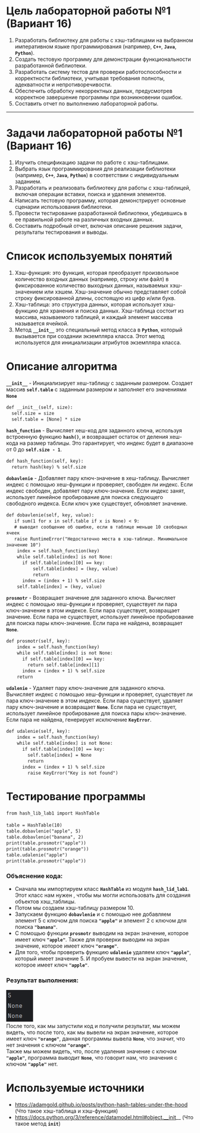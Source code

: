 <a id="anchor"></a>
# Цель лабораторной работы №1 (Вариант 16) 

1. Разработать библиотеку для работы с хэш-таблицами на выбранном императивном языке программирования (например, __`C++`__, __`Java`__, __`Python`__).
2. Создать тестовую программу для демонстрации функциональности разработанной библиотеки.
3. Разработать систему тестов для проверки работоспособности и корректности библиотеки, учитывая требования полноты, адекватности и непротиворечивости.
4. Обеспечить обработку некорректных данных, предусмотрев корректное завершение программы при возникновении ошибок.
5. Составить отчет по выполнению лабораторной работы.
___
# Задачи лабораторной работы №1 (Вариант 16) 

1. Изучить спецификацию задачи по работе с хэш-таблицами.
2. Выбрать язык программирования для реализации библиотеки (например, __`C++`__, __`Java`__, __`Python`__) в соответствии с индивидуальным заданием.
3. Разработать и реализовать библиотеку для работы с хэш-таблицей, включая операции вставки, поиска и удаления элементов.
4. Написать тестовую программу, которая демонстрирует основные сценарии использования библиотеки.
5. Провести тестирование разработанной библиотеки, убедившись в ее правильной работе на различных входных данных.
6. Составить подробный отчет, включая описание решения задачи, результаты тестирования и выводы.

# Список используемых понятий
1. Хэш-функция: это функция, которая преобразует произвольное количество входных данных (например, строку или файл) в фиксированное количество выходных данных, называемых хэш-значением или хэшем. Хэш-значение обычно представляет собой строку фиксированной длины, состоящую из цифр и/или букв.
2. Хэш-таблица: это структура данных, которая использует хэш-функцию для хранения и поиска данных. Хэш-таблица состоит из массива, называемого таблицей, и каждый элемент массива называется ячейкой.
3. Метод __`__init__`__ это специальный метод класса в __`Python`__, который вызывается при создании экземпляра класса. Этот метод используется для инициализации атрибутов экземпляра класса.

# Описание алгоритма

__`__init__`__  - Инициализирует хеш-таблицу с заданным размером. Создает массив __`self.table`__ с заданным размером и заполняет его значениями __`None`__
```
def __init__(self, size):
  self.size = size
  self.table = [None] * size
```
__`hash_function`__ - Вычисляет хеш-код для заданного ключа, используя встроенную функцию __`hash()`__, и возвращает остаток от деления хеш-кода на размер таблицы. Это гарантирует, что индекс будет в диапазоне от 0 до __`self.size - 1`__.
```
def hash_function(self, key):
  return hash(key) % self.size
```
__`dobavlenie`__ - Добавляет пару ключ-значение в хеш-таблицу. Вычисляет индекс с помощью хеш-функции и проверяет, свободен ли индекс. Если индекс свободен, добавляет пару ключ-значение. Если индекс занят, использует линейное пробирование для поиска следующего свободного индекса. Если ключ уже существует, обновляет значение. 
```
def dobavlenie(self, key, value):
   if sum(1 for x in self.table if x is None) < 9:
   # выводит сообщение об ошибке, если в таблице меньше 10 свободных ячеек
   raise RuntimeError("Недостаточно места в хэш-таблице. Минимальное значение 10")
    index = self.hash_function(key)
    while self.table[index] is not None:
      if self.table[index][0] == key:
          self.table[index] = (key, value)
          return
      index = (index + 1) % self.size
    self.table[index] = (key, value)
```
__`prosmotr`__ - Возвращает значение для заданного ключа. Вычисляет индекс с помощью хеш-функции и проверяет, существует ли пара ключ-значение в этом индексе. Если пара существует, возвращает значение. Если пара не существует, использует линейное пробирование для поиска пары ключ-значение. Если пара не найдена, возвращает __`None`__.
```
def prosmotr(self, key):
    index = self.hash_function(key)
    while self.table[index] is not None:
      if self.table[index][0] == key:
        return self.table[index][1]
      index = (index + 1) % self.size
    return
```
__`udalenie`__ - Удаляет пару ключ-значение для заданного ключа. Вычисляет индекс с помощью хеш-функции и проверяет, существует ли пара ключ-значение в этом индексе. Если пара существует, удаляет пару ключ-значение и возвращает __`None`__. Если пара не существует, использует линейное пробирование для поиска пары ключ-значение. Если пара не найдена, генерирует исключение __`KeyError`__.
```
def udalenie(self, key):
    index = self.hash_function(key)
    while self.table[index] is not None:
      if self.table[index][0] == key:
        self.table[index] = None
        return
      index = (index + 1) % self.size
        raise KeyError("Key is not found")
```
# Тестирование программы
```
from hash_lib_lab1 import HashTable

table = HashTable(10)
table.dobavlenie("apple", 5)
table.dobavlenie("banana", 2)
print(table.prosmotr("apple"))  
print(table.prosmotr("orange")) 
table.udalenie("apple")
print(table.prosmotr("apple"))  
```
### Объяснение кода:
- Сначала мы импортируем класс __`HashTable`__ из модуля __`hash_lid_lab1`__. Этот класс нам нужен , чтобы мы могли использовать для создания объектов хэш_таблицы. 
- Потом мы создаем хэш-таблицу размером 10. 
- Запускаем функцию __`dobavlenie`__  и с помощью нее добавляем элемент 5 с ключом для поиска __`"apple"`__ и элемент 2 с ключом для поиска __`"banana"`__.
- С помощью функции __`prosmotr`__ выводим на экран значение, которое имеет ключ __`"apple"`__. Также для проверки выводим на экран значение, которое имеет ключ __`"orange"`__.
- Для того, чтобы проверить функцию __`udalenie`__ удаляем ключ __`"apple"`__, который имеет значение 5. И пробуем вывести на экран значение, которое имеет ключ __`"apple"`__.

### Результат выполнения:
![image](лаб12.png)
<br> После того, как мы запустили код и получили результат, мы можем видеть, что после того, как мы вывели на экран значение, которое имеет ключ __`"orange"`__, данная программы вывела __`None`__, что значит, что нет значения с ключом __`"orange"`__. 
<br> Также мы можем видеть, что, после удаления значение с ключом __`"apple"`__, программа выводит __`None`__, что говорит нам, что значения с ключом __`"apple"`__ нет.
# Используемые источники
- https://adamgold.github.io/posts/python-hash-tables-under-the-hood (Что такое хэш-таблица и хэш-функция)
- https://docs.python.org/3/reference/datamodel.html#object.__init__ (Что такое метод __`init`__)
